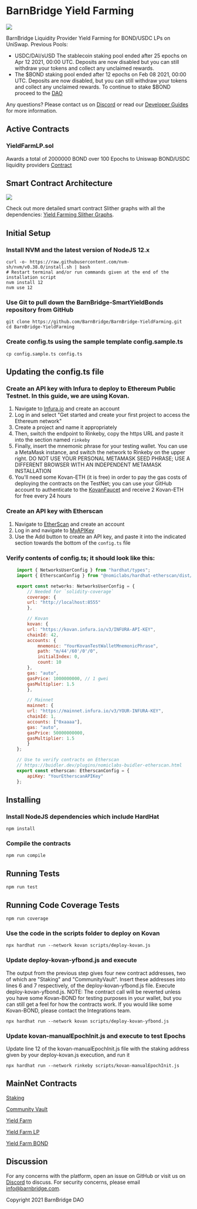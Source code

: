 # BarnBridge Yield Farming
![](https://i.imgur.com/n2gJdiQ.png)

BarnBridge Liquidity Provider Yield Farming for BOND/USDC LPs on UniSwap. 
Previous Pools:
* USDC/DAI/sUSD The stablecoin staking pool ended after 25 epochs on Apr 12 2021, 00:00 UTC. Deposits are now disabled but you can still withdraw your tokens and collect any unclaimed rewards.
* The $BOND staking pool ended after 12 epochs on Feb 08 2021, 00:00 UTC. Deposits are now disabled, but you can still withdraw your tokens and collect any unclaimed rewards. To continue to stake $BOND proceed to the [DAO](https://app.barnbridge.com/governance)

Any questions? Please contact us on [Discord](https://discord.gg/FfEhsVk) or read our [Developer Guides](https://integrations.barnbridge.com/) for more information.

## Active Contracts
### YieldFarmLP.sol
Awards a total of 2000000 BOND over 100 Epochs to Uniswap BOND/USDC liquidity providers
[Contract](https://etherscan.io/address/0xC25c37c387C5C909a94055F4f16184ca325D3a76)

## Smart Contract Architecture
![](https://gblobscdn.gitbook.com/assets%2F-M_LfnzPLAW6BY3XlMxl%2F-M_PZIBaovfD7QrohlgL%2F-M_PZT78kbWBxzCWCnhd%2Fyf.png?alt=media&token=0480116b-33d1-45f0-ab8a-97c6a99f24be)

Check out more detailed smart contract Slither graphs with all the dependencies: [Yield Farming Slither Graphs](https://github.com/BarnBridge/sc-graphs/tree/main/BarnBridge-YieldFarming).

## Initial Setup
### Install NVM and the latest version of NodeJS 12.x
    curl -o- https://raw.githubusercontent.com/nvm-sh/nvm/v0.38.0/install.sh | bash 
    # Restart terminal and/or run commands given at the end of the installation script
    nvm install 12
    nvm use 12
### Use Git to pull down the BarnBridge-SmartYieldBonds repository from GitHub
    git clone https://github.com/BarnBridge/BarnBridge-YieldFarming.git
    cd BarnBridge-YieldFarming
### Create config.ts using the sample template config.sample.ts
    cp config.sample.ts config.ts

## Updating the config.ts file
### Create an API key with Infura to deploy to Ethereum Public Testnet. In this guide, we are using Kovan.

1. Navigate to [Infura.io](https://infura.io/) and create an account
2. Log in and select "Get started and create your first project to access the Ethereum network"
3. Create a project and name it appropriately
4. Then, switch the endpoint to Rinkeby, copy the https URL and paste it into the section named `rinkeby` 
5. Finally, insert the mnemonic phrase for your testing wallet. You can use a MetaMask instance, and switch the network to Rinkeby on the upper right. DO NOT USE YOUR PERSONAL METAMASK SEED PHRASE; USE A DIFFERENT BROWSER WITH AN INDEPENDENT METAMASK INSTALLATION
6. You'll need some Kovan-ETH (it is free) in order to pay the gas costs of deploying the contracts on the TestNet; you can use your GitHub account to authenticate to the [KovanFaucet](https://faucet.kovan.network/) and receive 2 Kovan-ETH for free every 24 hours

### Create an API key with Etherscan 
1. Navigate to [EtherScan](https://etherscan.io/) and create an account 
2. Log in and navigate to [MyAPIKey](https://etherscan.io/myapikey) 
3. Use the Add button to create an API key, and paste it into the indicated section towards the bottom of the `config.ts` file

### Verify contents of config.ts; it should look like this:

```js
	import { NetworksUserConfig } from "hardhat/types";
	import { EtherscanConfig } from "@nomiclabs/hardhat-etherscan/dist/src/types";

	export const networks: NetworksUserConfig = {
	    // Needed for `solidity-coverage`
	    coverage: {
		url: "http://localhost:8555"
	    },

	    // Kovan
	    kovan: {
		url: "https://kovan.infura.io/v3/INFURA-API-KEY",
		chainId: 42,
		accounts: {
		    mnemonic: "YourKovanTestWalletMnemonicPhrase",
		    path: "m/44'/60'/0'/0",
		    initialIndex: 0,
		    count: 10
		},
		gas: "auto",
		gasPrice: 1000000000, // 1 gwei
		gasMultiplier: 1.5
	    },

	    // Mainnet
	    mainnet: {
		url: "https://mainnet.infura.io/v3/YOUR-INFURA-KEY",
		chainId: 1,
		accounts: ["0xaaaa"],
		gas: "auto",
		gasPrice: 50000000000,
		gasMultiplier: 1.5
	    }
	};

	// Use to verify contracts on Etherscan
	// https://buidler.dev/plugins/nomiclabs-buidler-etherscan.html
	export const etherscan: EtherscanConfig = {
	    apiKey: "YourEtherscanAPIKey"
	};

```
## Installing

### Install NodeJS dependencies which include HardHat
    npm install
    
### Compile the contracts
    npm run compile
    
## Running Tests
    npm run test

## Running Code Coverage Tests
    npm run coverage

    
### Use the code in the scripts folder to deploy on Kovan

    npx hardhat run --network kovan scripts/deploy-kovan.js
    
### Update deploy-kovan-yfbond.js and execute
The output from the previous step gives four new contract addresses, two of which are "Staking" and "CommunityVault".
Insert these addresses into lines 6 and 7 respectively, of the deploy-kovan-yfbond.js file.
Execute deploy-kovan-yfbond.js. NOTE: The contract call will be reverted unless you have some Kovan-BOND for testing purposes in your wallet, but you can still get a feel for how the contracts work. If you would like some Kovan-BOND, please contact the Integrations team.

    npx hardhat run --network kovan scripts/deploy-kovan-yfbond.js
    
### Update kovan-manualEpochInit.js and execute to test Epochs
Update line 12 of the kovan-manualEpochInit.js file with the staking address given by your deploy-kovan.js execution, and run it

    npx hardhat run --network rinkeby scripts/kovan-manualEpochInit.js


## MainNet Contracts

 [Staking](https://etherscan.io/address/0xb0fa2beee3cf36a7ac7e99b885b48538ab364853#tokentxns)

 [Community Vault](https://etherscan.io/address/0xA3C299eEE1998F45c20010276684921EBE6423D9)

 [Yield Farm](https://etherscan.io/address/0xB3F7abF8FA1Df0fF61C5AC38d35e20490419f4bb#code)

 [Yield Farm LP](https://etherscan.io/address/0xC25c37c387C5C909a94055F4f16184ca325D3a76#code)

 [Yield Farm BOND](https://etherscan.io/address/0x3FdFb07472ea4771E1aD66FD3b87b265Cd4ec112#code)

## Discussion
For any concerns with the platform, open an issue on GitHub or visit us on [Discord](https://discord.gg/9TTQNUzg) to discuss.
For security concerns, please email info@barnbridge.com.

Copyright 2021 BarnBridge DAO


